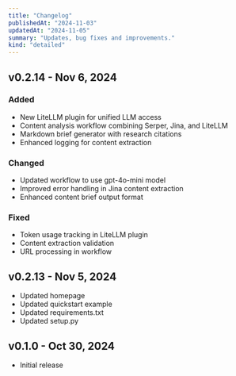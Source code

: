 ```yaml
---
title: "Changelog"
publishedAt: "2024-11-03"
updatedAt: "2024-11-05"
summary: "Updates, bug fixes and improvements."
kind: "detailed"
---
```


## v0.2.14 - Nov 6, 2024

### Added
- New LiteLLM plugin for unified LLM access
- Content analysis workflow combining Serper, Jina, and LiteLLM
- Markdown brief generator with research citations
- Enhanced logging for content extraction

### Changed
- Updated workflow to use gpt-4o-mini model
- Improved error handling in Jina content extraction
- Enhanced content brief output format

### Fixed
- Token usage tracking in LiteLLM plugin
- Content extraction validation
- URL processing in workflow

## v0.2.13 - Nov 5, 2024

- Updated homepage
- Updated quickstart example
- Updated requirements.txt
- Updated setup.py

## v0.1.0 - Oct 30, 2024

- Initial release
